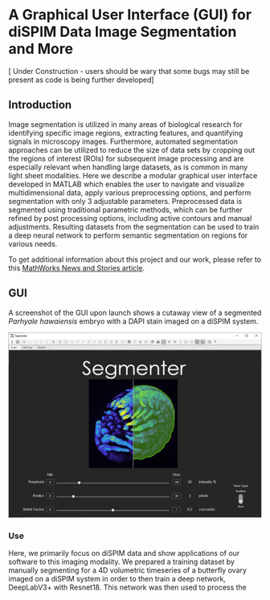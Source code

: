 # A Graphical User Interface (GUI) for diSPIM Data Image Segmentation and More

[ Under Construction - users should be wary that some bugs may still be present as code is being further developed] 

## Introduction
Image segmentation is utilized in many areas of biological research for identifying specific image regions, extracting features, and quantifying signals in microscopy images. Furthermore, automated segmentation approaches can be utilized to reduce the size of data sets by cropping out the regions of interest (ROIs) for subsequent image processing and are especially relevant when handling large datasets, as is common in many light sheet modalities. Here we describe a modular graphical user interface developed in MATLAB which enables the user to navigate and visualize multidimensional data, apply various preprocessing options, and perform segmentation with only 3 adjustable parameters. Preprocessed data is segmented using traditional parametric methods, which can be further refined by post processing options, including active contours and manual adjustments. Resulting datasets from the segmentation can be used to train a deep neural network to perform semantic segmentation on regions for various needs. 

To get additional information about this project and our work, please refer to this [MathWorks News and Stories article](https://www.mathworks.com/company/mathworks-stories/image-processing-and-ai-based-lightsheet-microscopy-tool-provide-data-insight.html).


## GUI
A screenshot of the GUI upon launch shows a cutaway view of a segmented *Parhyale hawaiensis* embryo with a DAPI stain imaged on a diSPIM system.

![GUI](https://github.com/waramos/SegmentationGUI/blob/main/md_images/GUI_launch.png)


### Use
Here, we primarily focus on diSPIM data and show applications of our software to this imaging modality. We prepared a training dataset by manually segmenting  for a 4D volumetric timeseries of a butterfly ovary imaged on a diSPIM system in order to then train a deep network, DeepLabV3+ with Resnet18. This network was then used to process the 
